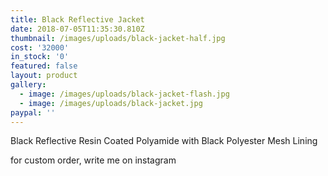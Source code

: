 ```yaml
---
title: Black Reflective Jacket
date: 2018-07-05T11:35:30.810Z
thumbnail: /images/uploads/black-jacket-half.jpg
cost: '32000'
in_stock: '0'
featured: false
layout: product
gallery:
  - image: /images/uploads/black-jacket-flash.jpg
  - image: /images/uploads/black-jacket.jpg
paypal: ''
---
```

Black Reflective Resin Coated Polyamide with Black Polyester Mesh Lining

for custom order, write me on instagram
